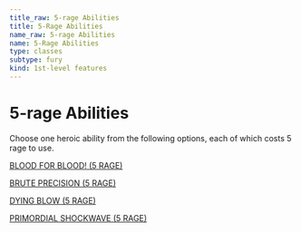 ```yaml
---
title_raw: 5-rage Abilities
title: 5-Rage Abilities
name_raw: 5-rage Abilities
name: 5-Rage Abilities
type: classes
subtype: fury
kind: 1st-level features
---
```


# 5-rage Abilities

Choose one heroic ability from the following options, each of which costs 5 rage to use.

[BLOOD FOR BLOOD! (5 RAGE)](./Blood%20For%20Blood.md)

[BRUTE PRECISION (5 RAGE)](./Brute%20Precision.md)

[DYING BLOW (5 RAGE)](./Dying%20Blow.md)

[PRIMORDIAL SHOCKWAVE (5 RAGE)](./Primordial%20Shockwave.md)
